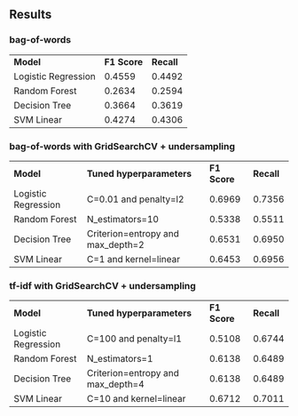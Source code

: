## Results

### bag-of-words
<table>
    <tr>
      <td><b>Model</b></td>
      <td><b>F1 Score</b></td>
      <td><b>Recall</b></td>
    </tr>
    <tr>
      <td>Logistic Regression</td>
      <td>0.4559</td>
      <td>0.4492</td>
    </tr>
    <tr>
        <td>Random Forest</td>
        <td>0.2634</td>
        <td>0.2594</td>
      </tr>
  <tr>
      <td>Decision Tree</td>
      <td>0.3664</td>
      <td>0.3619</td>
    </tr>
  <tr>
      <td>SVM Linear</td>
      <td>0.4274</td>
      <td>0.4306</td>
    </tr>
  
</table>

### bag-of-words with GridSearchCV + undersampling
<table>
    <tr>
      <td><b>Model</b></td>
      <td><b>Tuned hyperparameters</b></td>
      <td><b>F1 Score</b></td>
      <td><b>Recall</b></td>
    </tr>
    <tr>
      <td>Logistic Regression</td>
      <td>C=0.01 and penalty=l2</td>
      <td>0.6969</td>
      <td>0.7356</td>
    </tr>
    <tr>
        <td>Random Forest</td>
        <td>N_estimators=10</td>
        <td>0.5338</td>
        <td>0.5511</td>
      </tr>
  <tr>
      <td>Decision Tree</td>
      <td>Criterion=entropy and max_depth=2</td>
      <td>0.6531</td>
      <td>0.6950</td>
    </tr>
  <tr>
      <td>SVM Linear</td>
      <td>C=1 and kernel=linear</td>
      <td>0.6453</td>
      <td>0.6956</td>
    </tr>
  
</table>

### tf-idf with GridSearchCV + undersampling
<table>
    <tr>
      <td><b>Model</b></td>
      <td><b>Tuned hyperparameters</b></td>
      <td><b>F1 Score</b></td>
      <td><b>Recall</b></td>
    </tr>
    <tr>
      <td>Logistic Regression</td>
      <td>C=100 and penalty=l1</td>
      <td>0.5108</td>
      <td>0.6744</td>
    </tr>
    <tr>
        <td>Random Forest</td>
        <td>N_estimators=1</td>
        <td>0.6138</td>
        <td>0.6489</td>
      </tr>
  <tr>
      <td>Decision Tree</td>
      <td>Criterion=entropy and max_depth=4</td>
      <td>0.6138</td>
      <td>0.6489</td>
    </tr>
  <tr>
      <td>SVM Linear</td>
      <td>C=10 and kernel=linear</td>
      <td>0.6712</td>
      <td>0.7011</td>
    </tr>
  
</table>
